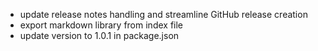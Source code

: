 - update release notes handling and streamline GitHub release creation
- export markdown library from index file
- update version to 1.0.1 in package.json